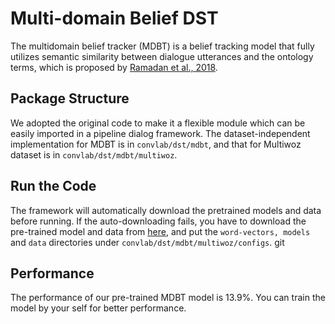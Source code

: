 # Multi-domain Belief DST
The multidomain belief tracker (MDBT) is a belief tracking model that
fully utilizes semantic similarity between dialogue utterances and the
ontology terms, which is proposed by [Ramadan et al., 2018](https://www.aclweb.org/anthology/P18-2069).

## Package Structure
We adopted the original code to make it a flexible module which can be
easily imported in a pipeline dialog framework. The dataset-independent
implementation for MDBT is in ```convlab/dst/mdbt```, and that for Multiwoz
dataset is in ```convlab/dst/mdbt/multiwoz```.

## Run the Code
The framework will automatically download the pretrained models and data
before running. If the auto-downloading fails, you have to download the pre-trained model and data
from [here](https://drive.google.com/open?id=1k6wbabIlYju7kR0Zr4aVXwE_fsGBOtdw),
and put the ```word-vectors, models``` and ```data``` directories under
```convlab/dst/mdbt/multiwoz/configs```.
git
## Performance
The performance of our pre-trained MDBT model is 13.9%. 
You can train the model by your self for better performance.
